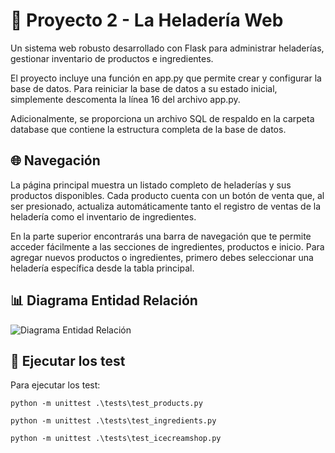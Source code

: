 # 🍦 Proyecto 2 - La Heladería Web

Un sistema web robusto desarrollado con Flask para administrar heladerías, gestionar inventario de productos e ingredientes.

El proyecto incluye una función en app.py que permite crear y configurar la base de datos. Para reiniciar la base de datos a su estado inicial, simplemente descomenta la línea 16 del archivo app.py.

Adicionalmente, se proporciona un archivo SQL de respaldo en la carpeta database que contiene la estructura completa de la base de datos.

## 🌐 Navegación
La página principal muestra un listado completo de heladerías y sus productos disponibles. Cada producto cuenta con un botón de venta que, al ser presionado, actualiza automáticamente tanto el registro de ventas de la heladería como el inventario de ingredientes.

En la parte superior encontrarás una barra de navegación que te permite acceder fácilmente a las secciones de ingredientes, productos e inicio. Para agregar nuevos productos o ingredientes, primero debes seleccionar una heladería específica desde la tabla principal.

## 📊 Diagrama Entidad Relación

![Diagrama Entidad Relación](./Diagrama%20Entidad%20Relación.png)


## 🧪 Ejecutar los test
Para ejecutar los test:

```
python -m unittest .\tests\test_products.py
```
```
python -m unittest .\tests\test_ingredients.py
```
```
python -m unittest .\tests\test_icecreamshop.py
```	

